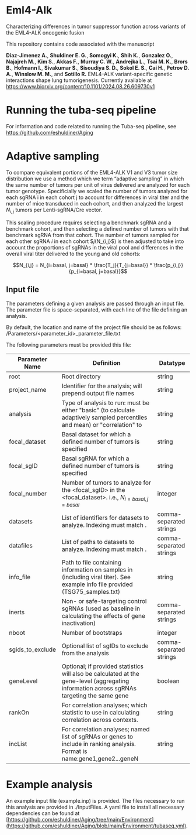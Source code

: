 # Eml4-Alk

Characterizing differences in tumor suppressor function across variants of the EML4-ALK oncogenic fusion

This repository contains code associated with the manuscript

**Diaz-Jimenez A.**, **Shuldiner E. G.**, **Somogyi K.**, **Shih K.**, **Gonzalez O.**, **Najajreh M.**, **Kim S.**, **Akkas F.**, **Murray C. W.**, **Andrejka L.**, **Tsai M. K.**, **Brors B.**, **Hofmann I.**, **Sivakumar S.**, **Sisoudiya S. D.**, **Sokol E. S.**, **Cai H.**, **Petrov D. A.**, **Winslow M. M.**, and **Sotillo R.** EML4-ALK variant-specific genetic interactions shape lung tumorigenesis. Currently available at https://www.biorxiv.org/content/10.1101/2024.08.26.609730v1

# Running the tuba-seq pipeline

For information and code related to running the Tuba-seq pipeline, see https://github.com/eshuldiner/Aging

# Adaptive sampling

To compare equivalent portions of the EML4-ALK V1 and V3 tumor size distribution we use a method which we term “adaptive sampling” in which the same number of tumors per unit of virus delivered are analyzed for each tumor genotype. Specificially we scaled the number of tumors analyzed for each sgRNA i in each cohort j to account for differences in viral titer and the number of mice transduced in each cohort, and then analyzed the largest $N_{i,j}$ tumors per Lenti-sgRNA/Cre vector.

This scaling procedure requires selecting a benchmark sgRNA and a benchmark cohort, and then selecting a defined number of tumors with that benchmark sgRNA from that cohort. The number of tumors sampled for each other sgRNA $i$ in each cohort $$j ($N_{i,j}$) is then adjusted to take into account the proportions of sgRNAs in the viral pool and differences in the overall viral titer delivered to the young and old cohorts:

```math
N_{i,j} = N_{i=basal, j=basal} * \frac{T_j}{T_{j=basal}} * \frac{p_{i,j}}{p_{i=basal, j=basal}}
```
## Input file

The parameters defining a given analysis are passed through an input file. The parameter file is space-separated, with each line of the file defining an analysis.

By default, the location and name of the project file should be as follows:
<root>/Parameters/<parameter_id>_parameter_file.txt

The following parameters must be provided this file:

| Parameter Name    | Definition | Datatype |
| -------- | ------- | ------- |
| root  | Root directory  | string |
| project_name | Identifier for the analysis; will prepend output file names   | string |
| analysis    | Type of analysis to run: must be either "basic" (to calculate adaptively sampled percentiles and mean) or "correlation" to    | string |
| focal_dataset | Basal dataset for which a defined number of tumors is specified | string |
| focal_sgID | Basal sgRNA for which a defined number of tumors is specified  | string |
| focal_number | Number of tumors to analyze for the <focal_sgID> in the <focal_dataset>. i.e., $N_{i=basal, j=basal}$ | integer |
| datasets | List of identifiers for datasets to analyze. Indexing must match <datafiles>.  | comma-separated strings |
| datafiles | List of paths to datasets to analyze. Indexing must match <datasets>.  | comma-separated strings |
| info_file | Path to file containing information on samples in <datasets> (including viral titer). See example info file provided (TSG75_samples.txt) | string |
| inerts | Non- or safe-targeting control sgRNAs (used as baseline in calculating the effects of gene inactivation) | comma-separated strings |
| nboot | Number of bootstraps | integer |
| sgids_to_exclude | Optional list of sgIDs to exclude from the analysis | comma-separated strings |
| geneLevel | Optional; if provided statistics will also be calculated at the gene-level (aggregating information across sgRNAs targeting the same gene | boolean |
| rankOn | For correlation analyses; which statistic to use in calculating correlation across contexts. | string |
| incList | For correlation analyses; named list of sgRNAs or genes to include in ranking analysis. Format is name:gene1,gene2...geneN | string |

# Example analysis

An example input file (example.inp) is provided. The files necessary to run this analysis are provided in ./InputFiles. A yaml file to install all necessary dependencies can be found at [https://github.com/eshuldiner/Aging/tree/main/Environment](https://github.com/eshuldiner/Aging/blob/main/Environment/tubaseq.yml).

